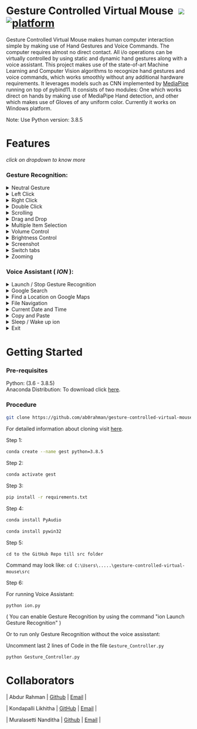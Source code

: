 

# Gesture Controlled Virtual Mouse &nbsp;[![](https://img.shields.io/badge/python-3.8.5-blue.svg)](https://www.python.org/downloads/) [![platform](https://img.shields.io/badge/platform-windows-green.svg)](https://github.com/ab0rahman/gesture-controlled-virtual-mouse) 

Gesture Controlled Virtual Mouse makes human computer interaction simple by making use of Hand Gestures and Voice Commands. The computer requires almost no direct contact. All i/o operations can be virtually controlled by using static and dynamic hand gestures along with a voice assistant. This project makes use of the state-of-art Machine Learning and Computer Vision algorithms to recognize hand gestures and voice commands, which works smoothly without any additional hardware requirements. It leverages models such as CNN implemented by [MediaPipe](https://github.com/google/mediapipe) running on top of pybind11. It consists of two modules: One which works direct on hands by making use of MediaPipe Hand detection, and other which makes use of Gloves of any uniform color. Currently it works on Windows platform.

Note: Use Python version: 3.8.5

# Features
 _click on dropdown to know more_ <br>

### Gesture Recognition:
<details>
<summary>Neutral Gesture</summary>
 <figure>
  <img src="https://github.com/ab0rahman/gesture-controlled-virtual-mouse/blob/main/media/gesture/neutral.jpg" alt="Palm" width="800" height="auto"><br>
  <figcaption>Neutral Gesture. Used to halt/stop execution of current gesture.</figcaption>
</figure>
</details>

<details>
<summary>Left Click</summary>
<img src="https://github.com/ab0rahman/gesture-controlled-virtual-mouse/blob/main/media/gesture/left%20click.jpg" alt="Left Click" width="800" height="auto"><br>
 <figcaption>Gesture for single left click</figcaption>
</details>

<details>
<summary>Right Click</summary>
<img src="https://github.com/ab0rahman/gesture-controlled-virtual-mouse/blob/main/media/gesture/right%20click.jpg?raw=true" alt="Right Click" width="800" height="auto"><br>
 <figcaption>Gesture for single right click</figcaption>
</details>

<details>
<summary>Double Click</summary>
<img src="https://github.com/ab0rahman/gesture-controlled-virtual-mouse/blob/main/media/gesture/double%20click.jpg?raw=true" alt="Double Click" width="800" height="auto"><br>
 <figcaption>Gesture for double click</figcaption>
</details>

<details>
<summary>Scrolling</summary>
<img src="https://github.com/ab0rahman/gesture-controlled-virtual-mouse/blob/main/media/gesture/Scrolling.jpg?raw=true" alt="Scrolling" width="800" height="auto"><br>
 <figcaption>Dynamic Gestures for horizontal and vertical scroll. The speed of scroll is proportional to the distance moved by pinch gesture from start point. Vertical and Horizontal scrolls are controlled by vertical and horizontal pinch movements respectively.</figcaption>
</details>

<details>
<summary>Drag and Drop</summary>
<img src="https://github.com/ab0rahman/gesture-controlled-virtual-mouse/blob/main/media/gesture/Drag%20and%20Drop.jpg?raw=true" alt="Drag and Drop" width="711" height="400"><br>
 <figcaption>Gesture for drag and drop functionality. Can be used to move/tranfer files from one directory to other.</figcaption>
</details>

<details>
<summary>Multiple Item Selection</summary>
<img src="https://github.com/ab0rahman/gesture-controlled-virtual-mouse/blob/main/media/gesture/Multiple%20Item%20Selection.jpg?raw=true" width="711" height="400"><br>
 <figcaption>Gesture to select multiple items</figcaption>
</details>

<details>
<summary>Volume Control</summary>
<img src="https://github.com/ab0rahman/gesture-controlled-virtual-mouse/blob/main/media/gesture/.%20Volume%20Control.jpg?raw=true" alt="Volume Control" width="711" height="400"><br>
 <figcaption>Dynamic Gestures for Volume control. The rate of increase/decrease of volume is proportional to the distance moved by pinch gesture from start point. </figcaption>
</details>

<details>
<summary>Brightness Control</summary>
<img src="https://github.com/ab0rahman/gesture-controlled-virtual-mouse/blob/main/media/gesture/Brightness%20Control.jpg?raw=true" alt="Brightness Control" width="711" height="400"><br>
 <figcaption>Dynamic Gestures for Brightness control. The rate of increase/decrease of brightness is proportional to the distance moved by pinch gesture from start point. </figcaption>
</details>

<details>
<summary>Screenshot</summary>
<img src="https://github.com/ab0rahman/gesture-controlled-virtual-mouse/blob/main/media/gesture/Screenshot.jpg?raw=true" alt="Screenshot" width="711" height="400"><br>
 <figcaption>Gestures for screenshot left index. </figcaption>
</details>

<details>
<summary>Switch tabs</summary>
<img src="https://github.com/ab0rahman/gesture-controlled-virtual-mouse/blob/main/media/gesture/Switch%20Tabs.jpg?raw=true" width="711" height="400"><br>
 <figcaption>Gestures for Switching tabs V Gest. </figcaption>
</details>

<details>
<summary>Zooming</summary>
<img src="https://github.com/ab0rahman/gesture-controlled-virtual-mouse/blob/main/media/gesture/Zooming%20Feature.jpg?raw=true" alt="Zooming" width="711" height="400"><br>
 <figcaption>Gesture for Zooming. </figcaption>
</details>


### Voice Assistant ( ***ION*** ):
<details>
<summary>Launch / Stop  Gesture Recognition</summary>
<img src="https://github.com/ab0rahman/gesture-controlled-virtual-mouse/blob/main/media/launch%20or%20stop.jpg?raw=true" alt="launch stop gesture recognition" width="800" height="auto">
<ul>
  <li>
    <code> ion Launch Gesture Recognition </code><br>
    Turns on webcam for hand gesture recognition.
  </li>
  <li>
    <code> ion Stop Gesture Recognition </code><br>
    Turns off webcam and stops gesture recognition.
    (Termination of Gesture controller can also be done via pressing <code>Enter</code> key in webcam window)
   </li>
</ul>
</details>

<details>
<summary>Google Search</summary>
<img src="https://github.com/ab0rahman/gesture-controlled-virtual-mouse/blob/main/media/Google%20Search.jpg?raw=true" width="800" height="auto">
<ul>
  <li>
    <code>ion search {text_you_wish_to_search}</code><br>
    Opens a new tab on Chrome Browser if it is running, else opens a new window. Searches the given text on Google.
  </li>
</ul>
</details>

<details>
<summary>Find a Location on Google Maps</summary>
 <img src="https://github.com/ab0rahman/gesture-controlled-virtual-mouse/blob/main/media/Location.jpg?raw=true" alt="ion find location" width="800" height="auto">
  <ol>
    <li> 
      <code>ion Find a Location</code><br>
      Will ask the user for the location to be searched.
    </li>
    <li> 
      <code>{Location_you_wish_to_find}</code><br>
      Will find the required location on Google Maps in a new Chrome tab.
    </li>
  </ol>
</details>

<details>
<summary>File Navigation</summary>
<img src="https://github.com/ab0rahman/gesture-controlled-virtual-mouse/blob/main/media/File%20Navigation.jpg?raw=true" alt="ion list files" width="800" height="auto">&emsp;
  <ul>
    <li>
      <code>ion list files</code> / <code> ion list </code><br>
      Will list the files and respective file_numbers in your Current Directory (by default C:)
    </li>
    <li>  
      <code> ion open {file_number} </code><br>
      Opens the file / directory corresponding to specified file_number.
    </li>
    <li>
      <code>ion go back </code> / <code> ion back </code><br>
      Changes the Current Directory to Parent Directory and lists the files.
    </li>
  </ul>
</details>

<details>
<summary>Current Date and Time</summary>
<img src="https://github.com/ab0rahman/gesture-controlled-virtual-mouse/blob/main/media/date%20and%20time.jpg?raw=true" alt="ion date / time" width="800" height="auto">
  <ul>
    <li>
      <code> ion what is today's date </code> / <code> ion date </code><br>
      <code> ion what is the time </code> / <code> ion time </code><br>
      Returns the current date and time.
    </li>
  </ul>
</details>

<details>
<summary>Copy and Paste</summary>
 <img src="https://github.com/ab0rahman/gesture-controlled-virtual-mouse/blob/main/media/copy%20paste%20.jpg?raw=true" alt="ion copy" width="800" height="auto">

  <ul>
    <li>
      <code> ion Copy </code><br>
      Copies the selected text to clipboard.<br>
    </li>
    <li>
      <code> ion Paste </code><br>
      Pastes the copied text.
    </li>
  </ul>
</details>

<details>
<summary>Sleep / Wake up ion</summary>
  <img src="https://github.com/ab0rahman/gesture-controlled-virtual-mouse/blob/main/media/sleep%20wakeup.jpg?raw=true" alt="ion sleep / wake up" width="800" height="auto">
  <ul>
    <li>
      Sleep<br>
      <code> ion bye </code><br>
      Pauses voice command execution till the assistant is woken up.
    </li>
    <li>
      Wake up<br>
      <code> ion wake up </code><br>
      Resumes voice command execution.
    </li>
  </ul>
</details>

<details>
<summary>Exit</summary>
   <img src="https://github.com/ab0rahman/gesture-controlled-virtual-mouse/blob/main/media/exit.jpg?raw=true" alt="ion exit" width="800" height="auto">
  <ul>
    <li>
      <code> ion Exit </code> <br>
      Terminates the voice assisstant thread. GUI window needs to be closed manually.
    </li>
  </ul>
</details>

# Getting Started

  ### Pre-requisites
  
  Python: (3.6 - 3.8.5)<br>
  Anaconda Distribution: To download click [here](https://www.anaconda.com/products/individual).
  
  ### Procedure
  ```bash
  git clone https://github.com/ab0rahman/gesture-controlled-virtual-mouse
  ```
  For detailed information about cloning visit [here](https://docs.github.com/en/github/creating-cloning-and-archiving-repositories/cloning-a-repository-from-github/cloning-a-repository).
  
  Step 1: 
  ```bash
  conda create --name gest python=3.8.5
  ```
  
  Step 2:
  ```bash
  conda activate gest
  ```
  
  Step 3:
  ```bash
  pip install -r requirements.txt
  ```
  
  Step 4:
  ```bash 
  conda install PyAudio
  ```
  ```bash 
  conda install pywin32
  ```
  
  Step 5:
  ``` 
  cd to the GitHub Repo till src folder
  ```
  Command may look like: `cd C:\Users\.....\gesture-controlled-virtual-mouse\src`
  
  Step 6:
  
  For running Voice Assistant:
  ```bash 
  python ion.py
  ```
  ( You can enable Gesture Recognition by using the command "ion Launch Gesture Recognition" )
  
  Or to run only Gesture Recognition without the voice assisstant:
  
  Uncomment last 2 lines of Code in the file `Gesture_Controller.py`
  ```bash 
  python Gesture_Controller.py
  ```
  

  
# Collaborators
  | Abdur Rahman | [Github](https://github.com/ab0rahman) | [Email](mailto:letsmail.him@gmail.com) | 
  
  | Kondapalli Likhitha | [GitHub](https://github.com/Likhitha36912) | [Email](mailto:kondapallilikhitha.20.it@anits.edu.in) | 
  
  | Muralasetti Nanditha | [Github]() | [Email](mailto:nandhithamuralasetti@gmail.com) | 
  
